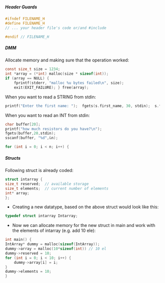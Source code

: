 ##### Header Guards
```c
#ifndef FILENAME_H
#define FILENAME_H
// ... your header file's code or/and #include

#endif // FILENAME_H
```

##### DMM 
Allocate memory and making sure that the operation worked:
```c
const size_t size = 1234; 
int *array = (*int) malloc(size * sizeof(int)); 
if (array == NULL) { 
	fprintf(stderr, "malloc %u bytes failed\n", size); 
	exit(EXIT_FAILURE); } free(array);
```

When you want to read a STRING from stdin:
```c
printf("Enter the first name: ");  fgets(s.first_name, 30, stdin);  s.first_name[strcspn(s.first_name, "\n")] = '\0';
```

When you want to read an INT from stdin:
```c
char buffer[20];
printf("how much resistors do you have?\n");
fgets(buffer,20,stdin);
sscanf(buffer, "%d",&n);

for (int i = 0; i < n; i++) {
```

##### Structs
Following struct is already coded:
```c
struct intarray {  
size_t reserved;  // available storage  
size_t elements;  // current number of elements
int* array;
};
```
- Creating a new datatype, based on the above struct would look like this:
```c
typedef struct intarray Intarray;
```
- Now we can allocate memory for the new struct in main and work with the elements of intarray (e.g. add 10 ele):
```c
int main() {
IntArray* dummy = malloc(sizeof(IntArray));
dummy->array = malloc(10*sizeof(int)) // 10 el
dummy->reserved = 10;
for (int i = 0; i < 10; i++) {
	dummy->array[i] = i;
}
dummy->elements = 10;
}
```

